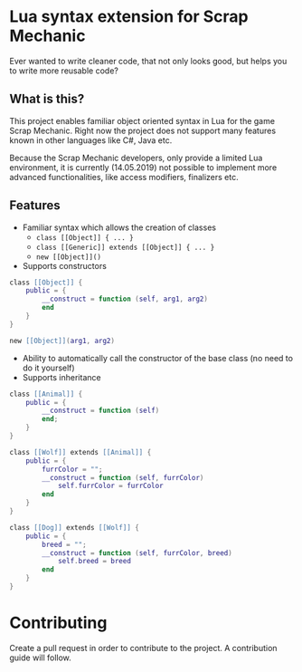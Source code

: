 # Lua syntax extension for Scrap Mechanic
Ever wanted to write cleaner code, that not only looks good, but helps you to write more reusable code?

## What is this?
This project enables familiar object oriented syntax in Lua for the game Scrap Mechanic. Right now the project does not support many features known in other languages like C#, Java etc.

Because the Scrap Mechanic developers, only provide a limited Lua environment, it is currently (14.05.2019) not possible to implement more advanced functionalities, like access modifiers, finalizers etc.

## Features
- Familiar syntax which allows the creation of classes
	- `class [[Object]] { ... }`
	- `class [[Generic]] extends [[Object]] { ... }`
	- `new [[Object]]()`
- Supports constructors

```lua
class [[Object]] {
    public = {
        __construct = function (self, arg1, arg2)
        end
    }
}

new [[Object]](arg1, arg2)
```

- Ability to automatically call the constructor of the base class (no need to do it yourself)
- Supports inheritance

```lua
class [[Animal]] {
    public = {
        __construct = function (self)
        end;
    }
}

class [[Wolf]] extends [[Animal]] {
    public = {
        furrColor = "";
        __construct = function (self, furrColor)
            self.furrColor = furrColor
        end
    }
}

class [[Dog]] extends [[Wolf]] {
    public = {
        breed = "";
        __construct = function (self, furrColor, breed)
            self.breed = breed
        end
    }
}
```

# Contributing
Create a pull request in order to contribute to the project. A contribution guide will follow.
